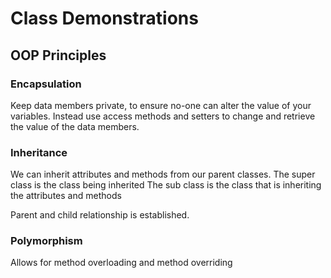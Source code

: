 # Class Demonstrations

## OOP Principles

### Encapsulation
Keep data members private, to ensure no-one can alter the value of your variables.
Instead use access methods and setters to change and retrieve the value of the data members.

### Inheritance
We can inherit attributes and methods from our parent classes.
The super class is the class being inherited
The sub class is the class that is inheriting the attributes and methods

Parent and child relationship is established.

### Polymorphism 
Allows for method overloading and method overriding 


